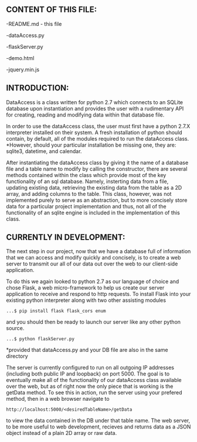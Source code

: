 CONTENT OF THIS FILE:
-------------------------------------------------------------------------------

-README.md - this file

-dataAccess.py

-flaskServer.py

-demo.html

-jquery.min.js


INTRODUCTION:
--------------------------------------------------------------------------------
DataAccess is a class written for python 2.7 which connects to an SQLite 
database upon instantiation and provides the user with a rudimentary API for 
creating, reading and modifying data within that database file. 

In order to use the dataAccess class, the user must first have a python 2.7.X 
interpreter installed on their system.  A fresh installation of python should 
contain, by default, all of the modules required to run the dataAccess class. 
*However, should your particular installation be missing one, they are: sqlite3,
datetime, and calendar. 

After instantiating the dataAccess class by giving it the name of a database 
file and a table name to modify by calling the constructor, there are several 
methods contained within the class which provide most of the key functionality
of an sql database. Namely, insterting data from a file, updating existing data,
retrieving the existing data from the table as a 2D array, and adding columns to
the table.  This class, however, was not implemented purely to serve as an 
abstraction, but to more concisely store data for a particular project 
implementation and thus, not all of the functionality of an sqlite engine is 
included in the implementation of this class. 


CURRENTLY IN DEVELOPMENT:
--------------------------------------------------------------------------------
The next step in our project, now that we have a database full of information
that we can access and modify quickly and concisely, is to create a web server 
to transmit our all of our data out over the web to our client-side application.

To do this we again looked to python 2.7 as our language of choice and chose
Flask, a web micro-framework to help us create our server application to receive
and respond to http requests.  To install Flask into your existing python 
interpreter along with two other assisting modules
	
	...$ pip install flask flask_cors enum

and you should then be ready to launch our server like any other python source.

	...$ python flaskServer.py
	
*provided that dataAccess.py and your DB file are also in the same directory

The server is currently configured to run on all outgoing IP addresses 
(including both public IP and loopback) on port 5000.  The goal is to eventually
make all of the functionality of our dataAccess class available over the web, 
but as of right now the only piece that is working is the getData method. To see 
this in action, run the server using your prefered method, then in a web browser
navigate to 
	
	http://localhost:5000/<desiredTableName>/getData

to view the data contained in the DB under that table name.  The web server, to 
be more useful to web development, recieves and returns data as a JSON object 
instead of a plain 2D array or raw data.
